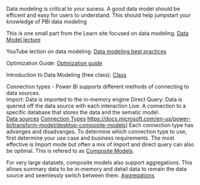 Data modeling is critical to your sucess.  A good data model should be efficent and easy for users to understand.  This should help jumpstart your knowledge of PBI data modeling


This is one small part from the Learn site focused on data modeling.  [Data Model lecture](https://docs.microsoft.com/en-us/learn/modules/model-data-power-bi/)

YouTube lection on data modeling:  [Data modeling best practices](https://www.youtube.com/watch?v=kiVXI7zjSzY&t=198s) 

Optimization Guide: [Optmization guide](https://docs.microsoft.com/en-us/power-bi/guidance/power-bi-optimization) 

Introduction to Data Modeling (free class): [Class](https://www.sqlbi.com/p/introduction-to-data-modeling-for-power-bi-video-course/)

Connection types - Power BI supports different methods of connecting to data sources.  
Import:  Data is imported to the in-memory engine
Direct Query:  Data is queried off the data source with each interaction
Live:  A connection to a specific database that stores the data and the sematic model.   
[Data sources](https://docs.microsoft.com/en-us/power-bi/connect-data/desktop-data-sources)
[Connection Types](https://adatis.co.uk/power-bi-connectivity-types/) 
https://docs.microsoft.com/en-us/power-bi/transform-model/desktop-composite-models] 
Each connection type has advanges and disadvanges.  To determine which connection type to use, first determine your use case and business requirements.  The most effective is Import mode but often a mix of import and direct query can also be optimal.  This is refered to as [Composite Models](https://docs.microsoft.com/en-us/power-bi/transform-model/desktop-composite-models).  

For very large datasets, composite models also support aggregations.  This allows summary data to be in-memory and detail data to remain the data source and seemlessly switch between them.  [Aggregations](https://docs.microsoft.com/en-us/power-bi/transform-model/aggregations-advanced)






